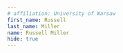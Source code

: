 ```yaml
---
# affiliation: University of Warsaw
first_name: Russell
last_name: Miller
name: Russell Miller
hide: true
---
```

